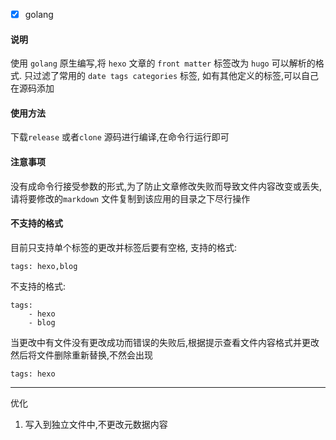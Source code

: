 - [x] golang


#### 说明

使用 `golang` 原生编写,将 `hexo` 文章的 `front matter` 标签改为 `hugo` 可以解析的格式.
只过滤了常用的 `date tags categories` 标签, 如有其他定义的标签,可以自己在源码添加

#### 使用方法
下载`release` 或者`clone` 源码进行编译,在命令行运行即可

#### 注意事项
没有成命令行接受参数的形式,为了防止文章修改失败而导致文件内容改变或丢失,请将要修改的`markdown` 文件复制到该应用的目录之下尽行操作

#### 不支持的格式
目前只支持单个标签的更改并标签后要有空格,
支持的格式:

    tags: hexo,blog
    
不支持的格式:

    tags: 
        - hexo
        - blog

当更改中有文件没有更改成功而错误的失败后,根据提示查看文件内容格式并更改
然后将文件删除重新替换,不然会出现

    tags: hexo

----
优化
1. 写入到独立文件中,不更改元数据内容
